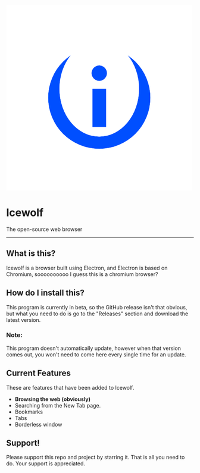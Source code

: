 ![Icewolf Logo](/images/logo-transparent.png)
# Icewolf
The open-source web browser

---
## What is this?
Icewolf is a browser built using Electron, and Electron is based on Chromium, soooooooooo I guess this is a chromium browser?

## How do I install this?
This program is currently in beta, so the GitHub release isn't that obvious, but what you need to do is go to the "Releases" section and download the latest version.

### Note:
This program doesn't automatically update, however when that version comes out, you won't need to come here every single time for an update.

## Current Features
These are features that have been added to Icewolf.
- **Browsing the web (obviously)**
- Searching from the New Tab page.
- Bookmarks
- Tabs
- Borderless window

## Support!
Please support this repo and project by starring it. That is all you need to do. Your support is appreciated.

